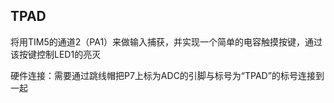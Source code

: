 ## TPAD

将用TIM5的通道2（PA1）来做输入捕获，并实现一个简单的电容触摸按键，通过该按键控制LED1的亮灭  

硬件连接：需要通过跳线帽把P7上标为ADC的引脚与标号为“TPAD”的标号连接到一起